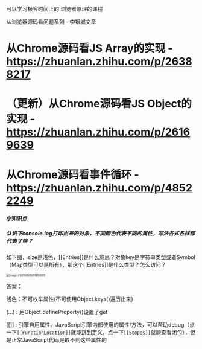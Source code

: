 可以学习极客时间上的 浏览器原理的课程

从浏览器源码看问题系列 - 李银城文章



# 从Chrome源码看JS Array的实现 - https://zhuanlan.zhihu.com/p/26388217

# （更新）从Chrome源码看JS Object的实现 - https://zhuanlan.zhihu.com/p/26169639

# 从Chrome源码看事件循环 - https://zhuanlan.zhihu.com/p/48522249

#### 小知识点

##### 认识下console.log打印出来的对象，不同颜色代表不同的属性，写法各式各样都代表了啥？

如下图，size是浅色，[[Entries]]是什么意思？对象key是字符串类型或者Symbol（Map类型可以是所有），那这个[[Entries]]是什么类型？怎么访问？

<img src="/Users/mpy/Library/Application Support/typora-user-images/image-20200806091453085.png" alt="image-20200806091453085" style="zoom:50%;" />

答案：

浅色：不可枚举属性(不可使用Object.keys()遍历出来)

(...) : 用Object.defineProperty()设置了get

[[]] : 引擎自用属性。JavaScript引擎内部使用的属性/方法，可以帮助debug（点一下`[[FunctionLocation]]`就能跳到定义，点一下`[[Scopes]]`就能查看闭包），但是正常JavaScript代码是取不到这些属性的

#### 

